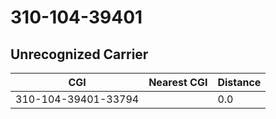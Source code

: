 # 310-104-39401
## Unrecognized Carrier


| CGI | Nearest CGI | Distance |
|-----|-------------|----------|
| 310-104-39401-33794 |  | 0.0 |

